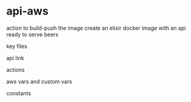 # api-aws

action to build-push the image
create an elixir docker image with an api ready to serve beers

key files

api link

actions

aws vars and custom vars

constants
